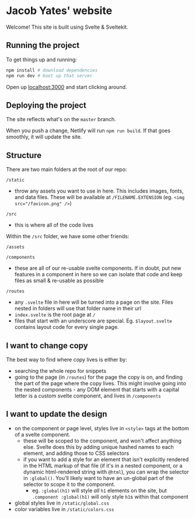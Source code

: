 # Jacob Yates' website

Welcome! This site is built using Svelte & Sveltekit.

## Running the project

To get things up and running:

```bash
npm install # download dependencies
npm run dev # boot up that server
```

Open up [localhost:3000](http://localhost:3000) and start clicking around.

## Deploying the project

The site reflects what's on the `master` branch.

When you push a change, Netlify will run `npm run build`. If that goes smoothly, it will update the site.

## Structure

There are two main folders at the root of our repo:

`/static`

- throw any assets you want to use in here. This includes images, fonts, and data files. These will be available at `/FILENAME.EXTENSION` (eg. `<img src="/favicon.png" />`)

`/src`

- this is where all of the code lives

Within the `/src` folder, we have some other friends:

`/assets`

`/components`

- these are all of our re-usable svelte components. If in doubt, put new features in a component in here so we can isolate that code and keep files as small & re-usable as possible

`/routes`

- any `.svelte` file in here will be turned into a page on the site. Files nested in folders will use that folder name in their url
- `index.svelte` is the root page at `/`
- files that start with an underscore are special. Eg. `$layout.svelte` contains layout code for every single page.

## I want to change copy

The best way to find where copy lives is either by:

- searching the whole repo for snippets
- going to the page (in `/routes`) for the page the copy is on, and finding the part of the page where the copy lives. This might involve going into the nested components - any DOM element that starts with a capital letter is a custom svelte component, and lives in `/components`

## I want to update the design

- on the component or page level, styles live in `<style>` tags at the bottom of a svelte component.
  - these will be scoped to the component, and won't affect anything else. Svelte does this by adding unique hashed names to each element, and adding those to CSS selectors
  - if you want to add a style for an element that isn't explicitly rendered in the HTML markup of that file (if it's in a nested component, or a dynamic html-rendered string with `@html`), you can wrap the selector in `:global()`. You'll likely want to have an un-global part of the selector to scope it to the component.
    - eg. `:global(h1)` will style _all_ `h1` elements on the site, but `.component :global(h1)` will only style `h1`s within that component
- global styles live in `/static/global.css`
- color variables live in `/static/colors.css`
